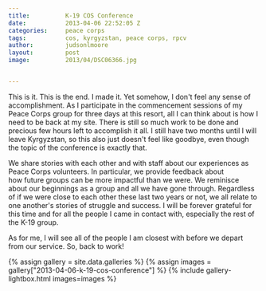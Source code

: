 ```yaml
---
title:			K-19 COS Conference
date:			2013-04-06 22:52:05 Z
categories:		peace corps
tags:			cos, kyrgyzstan, peace corps, rpcv
author:			judsonlmoore
layout:			post
image:			2013/04/DSC06366.jpg


---
```


This is it. This is the end. I made it. Yet somehow, I don't feel any sense of accomplishment. As I participate in the commencement sessions of my Peace Corps group for three days at this resort, all I can think about is how I need to be back at my site. There is still so much work to be done and precious few hours left to accomplish it all. I still have two months until I will leave Kyrgyzstan, so this also just doesn't feel like goodbye, even though the topic of the conference is exactly that.

We share stories with each other and with staff about our experiences as Peace Corps volunteers. In particular, we provide feedback about how future groups can be more impactful than we were. We reminisce about our beginnings as a group and all we have gone through. Regardless of if we were close to each other these last two years or not, we all relate to one another's stories of struggle and success. I will be forever grateful for this time and for all the people I came in contact with, especially the rest of the K-19 group.

As for me, I will see all of the people I am closest with before we depart from our service. So, back to work!

{% assign gallery = site.data.galleries %}
{% assign images = gallery["2013-04-06-k-19-cos-conference"] %}
{% include gallery-lightbox.html images=images %}
